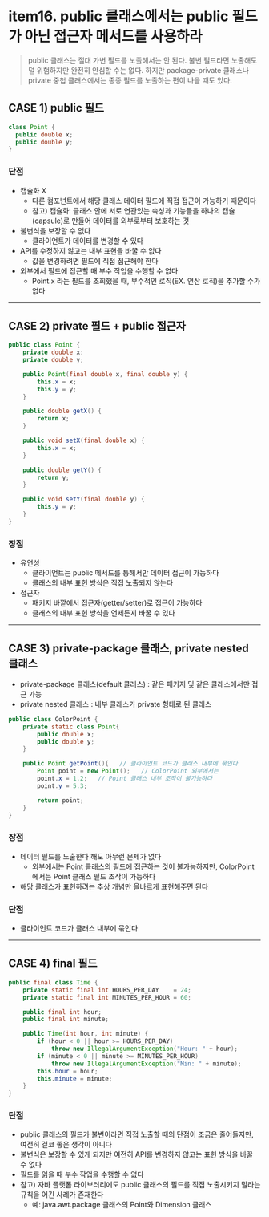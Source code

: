 # item16. public 클래스에서는 public 필드가 아닌 접근자 메서드를 사용하라
> public 클래스는 절대 가변 필드를 노출해서는 안 된다. 불변 필드라면 노출해도 덜 위험하지만 완전히 안심할 수는 없다. 하지만 package-private 클래스나 private 중첩 클래스에서는 종종 필드를 노출하는 편이 나을 때도 있다.

## CASE 1) public 필드
```java
class Point {
  public double x;
  public double y;
}
```

### 단점
- 캡슐화 X
    - 다른 컴포넌트에서 해당 클래스 데이터 필드에 직접 접근이 가능하기 때문이다
    - 참고) 캡슐화: 클래스 안에 서로 연관있는 속성과 기능들을 하나의 캡슐(capsule)로 만들어 데이터를 외부로부터 보호하는 것
- 불변식을 보장할 수 없다
    - 클라이언트가 데이터를 변경할 수 있다
- API를 수정하지 않고는 내부 표현을 바꿀 수 없다
    - 값을 변경하려면 필드에 직접 접근해야 한다
- 외부에서 필드에 접근할 때 부수 작업을 수행할 수 없다
    - Point.x 라는 필드를 조회했을 때, 부수적인 로직(EX. 연산 로직)을 추가할 수가 없다

---

## CASE 2) private 필드 + public 접근자
```java
public class Point {
    private double x;
    private double y;

    public Point(final double x, final double y) {
        this.x = x;
        this.y = y;
    }

    public double getX() {
        return x;
    }

    public void setX(final double x) {
        this.x = x;
    }

    public double getY() {
        return y;
    }

    public void setY(final double y) {
        this.y = y;
    }
}
```

### 장점
- 유연성
    - 클라이언트는 public 메서드를 통해서만 데이터 접근이 가능하다
    - 클래스의 내부 표현 방식은 직접 노출되지 않는다
- 접근자
    - 패키지 바깥에서 접근자(getter/setter)로 접근이 가능하다
    - 클래스의 내부 표현 방식을 언제든지 바꿀 수 있다

---

## CASE 3) private-package 클래스, private nested 클래스
- private-package 클래스(default 클래스) : 같은 패키지 및 같은 클래스에서만 접근 가능
- private nested 클래스 : 내부 클래스가 private 형태로 된 클래스

```java
public class ColorPoint {
    private static class Point{
        public double x;
        public double y;
    }

    public Point getPoint(){   // 클라이언트 코드가 클래스 내부에 묶인다
        Point point = new Point();   // ColorPoint 외부에서는 
        point.x = 1.2;   // Point 클래스 내부 조작이 불가능하다
        point.y = 5.3;

        return point; 
    }
}
```

### 장점
- 데이터 필드를 노출한다 해도 아무런 문제가 없다
    - 외부에서는 Point 클래스의 필드에 접근하는 것이 불가능하지만, ColorPoint에서는 Point 클래스 필드 조작이 가능하다
- 해당 클래스가 표현하려는 추상 개념만 올바르게 표현해주면 된다

### 단점
- 클라이언트 코드가 클래스 내부에 묶인다

---

## CASE 4) final 필드
```java
public final class Time {
    private static final int HOURS_PER_DAY    = 24;
    private static final int MINUTES_PER_HOUR = 60;

    public final int hour;
    public final int minute;

    public Time(int hour, int minute) {
        if (hour < 0 || hour >= HOURS_PER_DAY)
            throw new IllegalArgumentException("Hour: " + hour);
        if (minute < 0 || minute >= MINUTES_PER_HOUR)
            throw new IllegalArgumentException("Min: " + minute);
        this.hour = hour;
        this.minute = minute;
    }
}
```

### 단점
- public 클래스의 필드가 불변이라면 직접 노출할 때의 단점이 조금은 줄어들지만, 여전히 결코 좋은 생각이 아니다
- 불변식은 보장할 수 있게 되지만 여전히 API를 변경하지 않고는 표현 방식을 바꿀 수 없다
- 필드를 읽을 때 부수 작업을 수행할 수 없다
- 참고) 자바 플랫폼 라이브러리에도 public 클래스의 필드를 직접 노출시키지 말라는 규칙을 어긴 사례가 존재한다
    - 예: java.awt.package 클래스의 Point와 Dimension 클래스